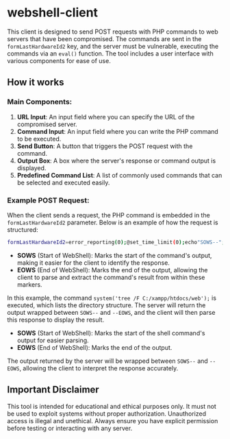 # webshell-client

This client is designed to send POST requests with PHP commands to web servers that have been compromised. The commands are sent in the `formLastHardwareId2` key, and the server must be vulnerable, executing the commands via an `eval()` function. The tool includes a user interface with various components for ease of use.

## How it works

### Main Components:
1. **URL Input**: An input field where you can specify the URL of the compromised server.
2. **Command Input**: An input field where you can write the PHP command to be executed.
3. **Send Button**: A button that triggers the POST request with the command.
4. **Output Box**: A box where the server's response or command output is displayed.
5. **Predefined Command List**: A list of commonly used commands that can be selected and executed easily.

### Example POST Request:

When the client sends a request, the PHP command is embedded in the `formLastHardwareId2` parameter. Below is an example of how the request is structured:

```bash
formLastHardwareId2=error_reporting(0);@set_time_limit(0);echo"SOWS--";system('tree /F C:/xampp/htdocs/web');echo"--EOWS";
```

- **SOWS** (Start of WebShell): Marks the start of the command's output, making it easier for the client to identify the response.
- **EOWS** (End of WebShell): Marks the end of the output, allowing the client to parse and extract the command's result from within these markers.

In this example, the command `system('tree /F C:/xampp/htdocs/web');` is executed, which lists the directory structure. The server will return the output wrapped between `SOWS--` and `--EOWS`, and the client will then parse this response to display the result.

- **SOWS** (Start of WebShell): Marks the start of the shell command's output for easier parsing.
- **EOWS** (End of WebShell): Marks the end of the output.

The output returned by the server will be wrapped between `SOWS--` and `--EOWS`, allowing the client to interpret the response accurately.

## Important Disclaimer

This tool is intended for educational and ethical purposes only. It must not be used to exploit systems without proper authorization. Unauthorized access is illegal and unethical. Always ensure you have explicit permission before testing or interacting with any server.
